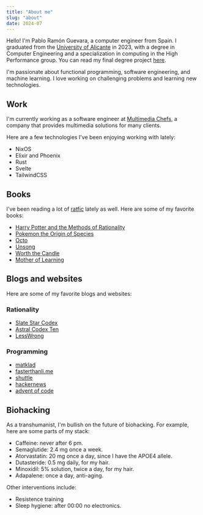 ```yaml
---
title: "About me"
slug: "about"
date: 2024-07
---
```


Hello! I'm Pablo Ramón Guevara, a computer engineer from Spain. I graduated from the [University of Alicante](https://www.ua.es/) in 2023, with a degree in Computer Engineering and a specialization in computing in the High Performance group. You can read my final degree project [here](https://rua.ua.es/dspace/handle/10045/136544).

I'm passionate about functional programming, software engineering, and machine learning. I love working on challenging problems and learning new technologies.

## Work

I'm currently working as a software engineer at [Multimedia Chefs](https://www.multimediachefs.com/), a company that provides multimedia solutions for many clients.

Here are a few technologies I've been enjoying working with lately:

- NixOS
- Elixir and Phoenix
- Rust
- Svelte
- TailwindCSS

## Books

I've been reading a lot of [ratfic](https://tvtropes.org/pmwiki/pmwiki.php/Main/RationalFic) lately as well. Here are some of my favorite books:

- [Harry Potter and the Methods of Rationality](https://hpmor.com/)
- [Pokemon the Origin of Species](https://daystareld.com/pokemon/)
- [Octo](https://zalbert.net/octo/)
- [Unsong](https://unsongbook.com/)
- [Worth the Candle](https://www.royalroad.com/fiction/25137/worth-the-candle)
- [Mother of Learning](https://www.royalroad.com/fiction/21220/mother-of-learning)

## Blogs and websites

Here are some of my favorite blogs and websites:

### Rationality

- [Slate Star Codex](https://slatestarcodex.com/)
- [Astral Codex Ten](https://astralcodexten.substack.com/)
- [LessWrong](https://www.lesswrong.com/)

### Programming

- [matklad](https://matklad.github.io/)
- [fasterthanli.me](https://fasterthanli.me/)
- [shuttle](https://www.shuttle.rs/blog/tags/all)
- [hackernews](https://news.ycombinator.com/)
- [advent of code](https://adventofcode.com/)


## Biohacking

As a transhumanist, I'm bullish on the future of biohacking. For example, here are some parts of my stack:

- Caffeine: never after 6 pm.
- Semaglutide: 2.4 mg once a week.
- Atorvastatin: 20 mg once a day, since I have the APOE4 allele.
- Dutasteride: 0.5 mg daily, for my hair.
- Minoxidil: 5% solution, twice a day, for my hair.
- Adapalene: once a day, anti-aging.

Other interventions include:

- Resistence training
- Sleep hygiene: after 00:00 no electronics.
